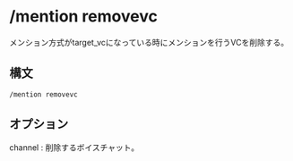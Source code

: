 # /mention removevc 
メンション方式がtarget_vcになっている時にメンションを行うVCを削除する。
## 構文
```
/mention removevc 
```
## オプション
channel
: 削除するボイスチャット。
